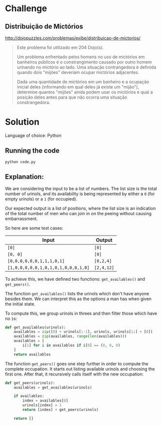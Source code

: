 # Challenge

## Distribuição de Mictórios

http://dojopuzzles.com/problemas/exibe/distribuicao-de-mictorios/

> Este problema foi utilizado em 204 Dojo(s).
>
> Um problema enfrentado pelos homens no uso de mictórios em banheiros públicos é o constrangimento causado por outro
homem urinando no mictório ao lado. Uma situação contrangedora é definida quando dois "mijões" deveriam ocupar mictórios
adjacentes.
>
> Dada uma quantidade de mictórios em um banheiro e a ocupação inicial deles (informando em qual deles já existe um
"mijão"), determine quantos "mijões" ainda podem usar os mictórios e qual a posição deles antes para que não ocorra uma
situação constrangedora.

# Solution

Language of choice: Python

## Running the code

`python code.py`

## Explanation:

We are considering the input to be a list of numbers. The list size is the total number of urinols, and its availability
is being represented by either a `0` (for empty urinols) or a `1` (for occupied).

Our expected output is a list of positions, where the list size is an indication of the total number of men who can
join in on the peeing without causing embarrassment.

So here are some test cases:

| Input                               | Output     |
| ----------------------------------- | ---------- |
| `[0]`                               | `[0]`      |
| `[0, 0]`                            | `[0]`      |
| `[0,0,0,0,0,0,1,1,1,0,1]`           | `[0,2,4]`  |
| `[1,0,0,0,0,0,1,0,1,0,1,0,0,0,1,0]` | `[2,4,12]` |

To achieve this, we have defined two functions: `get_availables()` and `get_peers()`.

The function `get_availables()` lists the urinols which don't have anyone besides them. We can interpret this as the
options a man has when given the initial state.

To compute this, we group urinols in threes and then filter those which have no `1`s:

```python
def get_availables(urinols):
    availables = zip([0] + urinols[:-1], urinols, urinols[1:] + [0])
    availables = zip(availables, range(len(availables)))
    availables = [
        i[1] for i in availables if i[0] == (0, 0, 0)
    ]
    return availables
```

The function `get_peers()` goes one step further in order to compute the complete occupation. It starts out listing
available urinols and choosing the first one. After that, it recursively calls itself with the new occupation:

```python
def get_peers(urinols):
    availables = get_availables(urinols)

    if availables:
        index = availables[0]
        urinols[index] = 1
        return [index] + get_peers(urinols)

    return []
```

